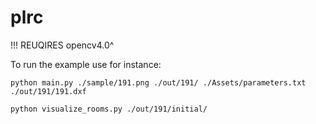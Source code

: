 # plrc

!!! REUQIRES opencv4.0^ 

To run the example use for instance:

```
python main.py ./sample/191.png ./out/191/ ./Assets/parameters.txt ./out/191/191.dxf

python visualize_rooms.py ./out/191/initial/
```
